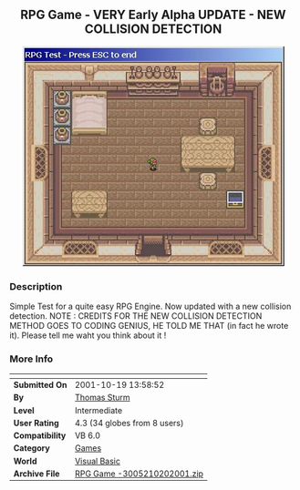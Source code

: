 ﻿<div align="center">

## RPG Game \- VERY Early Alpha UPDATE \- NEW COLLISION DETECTION

<img src="PIC2001101882081823.jpg">
</div>

### Description

Simple Test for a quite easy RPG Engine. Now updated with a new collision detection. NOTE : CREDITS FOR THE NEW COLLISION DETECTION METHOD GOES TO CODING GENIUS, HE TOLD ME THAT (in fact he wrote it). Please tell me waht you think about it !
 
### More Info
 


<span>             |<span>
---                |---
**Submitted On**   |2001-10-19 13:58:52
**By**             |[Thomas Sturm](https://github.com/Planet-Source-Code/PSCIndex/blob/master/ByAuthor/thomas-sturm.md)
**Level**          |Intermediate
**User Rating**    |4.3 (34 globes from 8 users)
**Compatibility**  |VB 6\.0
**Category**       |[Games](https://github.com/Planet-Source-Code/PSCIndex/blob/master/ByCategory/games__1-38.md)
**World**          |[Visual Basic](https://github.com/Planet-Source-Code/PSCIndex/blob/master/ByWorld/visual-basic.md)
**Archive File**   |[RPG Game \-3005210202001\.zip](https://github.com/Planet-Source-Code/thomas-sturm-rpg-game-very-early-alpha-update-new-collision-detection__1-28212/archive/master.zip)








